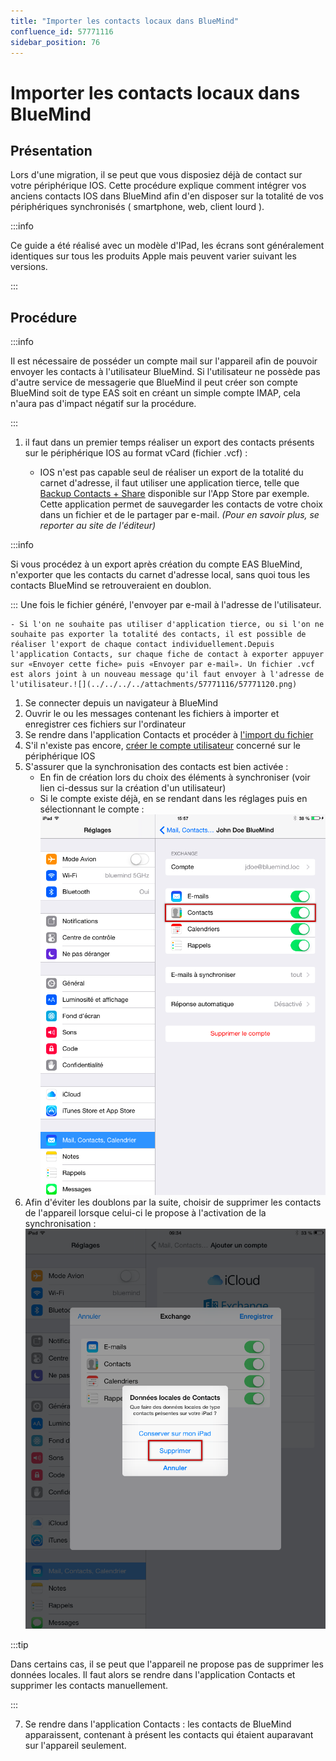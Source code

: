 ```yaml
---
title: "Importer les contacts locaux dans BlueMind"
confluence_id: 57771116
sidebar_position: 76
---
```

# Importer les contacts locaux dans BlueMind


## Présentation

Lors d'une migration, il se peut que vous disposiez déjà de contact sur votre périphérique IOS. Cette procédure explique comment intégrer vos anciens contacts IOS dans BlueMind afin d'en disposer sur la totalité de vos périphériques synchronisés ( smartphone, web, client lourd ).


:::info

Ce guide a été réalisé avec un modèle d'IPad, les écrans sont généralement identiques sur tous les produits Apple mais peuvent varier suivant les versions.

:::

## Procédure


:::info

Il est nécessaire de posséder un compte mail sur l'appareil afin de pouvoir envoyer les contacts à l'utilisateur BlueMind. Si l'utilisateur ne possède pas d'autre service de messagerie que BlueMind il peut créer son compte BlueMind soit de type EAS soit en créant un simple compte IMAP, cela n'aura pas d'impact négatif sur la procédure.

:::

1. il faut dans un premier temps réaliser un export des contacts présents sur le périphérique IOS au format vCard (fichier .vcf) :


    - IOS n'est pas capable seul de réaliser un export de la totalité du carnet d'adresse, il faut utiliser une application tierce, telle que [Backup Contacts + Share](https://itunes.apple.com/us/app/backup-contacts-+-share/id486537944?mt=8&ign-mpt=uo%3D4) disponible sur l'App Store par exemple.
Cette application permet de sauvegarder les contacts de votre choix dans un fichier et de le partager par e-mail. *(Pour en savoir plus, se reporter au site de l'éditeur)*


:::info

Si vous procédez à un export après création du compte EAS BlueMind, n'exporter que les contacts du carnet d'adresse local, sans quoi tous les contacts BlueMind se retrouveraient en doublon.

:::
Une fois le fichier généré, l'envoyer par e-mail à l'adresse de l'utilisateur.


    - Si l'on ne souhaite pas utiliser d'application tierce, ou si l'on ne souhaite pas exporter la totalité des contacts, il est possible de réaliser l'export de chaque contact individuellement.Depuis l'application Contacts, sur chaque fiche de contact à exporter appuyer sur «Envoyer cette fiche» puis «Envoyer par e-mail». Un fichier .vcf est alors joint à un nouveau message qu'il faut envoyer à l'adresse de l'utilisateur.![](../../../../attachments/57771116/57771120.png)
1. Se connecter depuis un navigateur à BlueMind
2. Ouvrir le ou les messages contenant les fichiers à importer et enregistrer ces fichiers sur l'ordinateur
3. Se rendre dans l'application Contacts et procéder à [l'import du fichier](/Guide_de_l_utilisateur/Les_contacts/)
4. S'il n'existe pas encore, [créer le compte utilisateur](/Guide_de_l_utilisateur/Configuration_des_périphériques_mobiles/Synchronisation_avec_iOS/) concerné sur le périphérique IOS
5. S'assurer que la synchronisation des contacts est bien activée : 
    - En fin de création lors du choix des éléments à synchroniser (voir lien ci-dessus sur la création d'un utilisateur)
    - Si le compte existe déjà, en se rendant dans les réglages puis en sélectionnant le compte :![](../../../../attachments/57771116/57771122.png)
6. Afin d'éviter les doublons par la suite, choisir de supprimer les contacts de l'appareil lorsque celui-ci le propose à l'activation de la synchronisation :
![](../../../../attachments/57771116/57771118.png)


:::tip

Dans certains cas, il se peut que l'appareil ne propose pas de supprimer les données locales. Il faut alors se rendre dans l'application Contacts et supprimer les contacts manuellement.

:::

7. Se rendre dans l'application Contacts : les contacts de BlueMind apparaissent, contenant à présent les contacts qui étaient auparavant sur l'appareil seulement.


